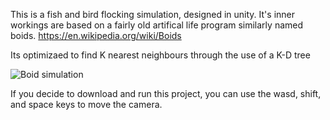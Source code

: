 This is a fish and bird flocking simulation, designed in unity. It's inner workings are based on a fairly old artifical life program similarly named boids.
https://en.wikipedia.org/wiki/Boids

Its optimizaed to find K nearest neighbours through the use of a K-D tree

![Boid simulation](https://github.com/ZhengThomas/Boids/blob/main/boids%20demonstration.gif?raw=true)

If you decide to download and run this project, you can use the wasd, shift, and space keys to move the camera.
